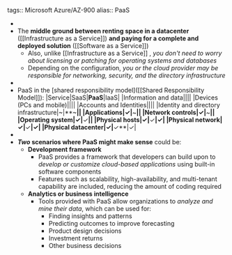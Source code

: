 tags:: Microsoft Azure/AZ-900
alias:: PaaS

-
- The **middle ground between renting space in a datacenter** ([[Infrastructure as a Service]]) **and paying for a complete and deployed solution** ([[Software as a Service]])
	- Also, unlike [[Infrastructure as a Service]] , *you don't need to worry about licensing or patching for operating systems and databases*
	- Depending on the configuration, *you or the cloud provider may be responsible for networking, security, and the directory infrastructure*
-
- PaaS in the [shared responsibility model]([[Shared Responsibility Model]]):
  |Service|SaaS|**PaaS**|IaaS|
  |Information and data||||
  |Devices (PCs and mobile)||||
  |Accounts and Identities||||
  |Identity and directory infrastructure|~|**~**||
  |Applications|✓|**~**||
  |Network controls|✓|**~**||
  |Operating system|✓|**✓**||
  |Physical hosts|✓|**✓**|✓|
  |Physical network|✓|**✓**|✓|
  |Physical datacenter|✓|**✓**|✓|
-
- ***Two* scenarios where PaaS might make sense** could be:
	- **Development framework**
		- PaaS provides a framework that developers can build upon to *develop or customize cloud-based applications* using built-in software components
		- Features such as scalability, high-availability, and multi-tenant capability are included, reducing the amount of coding required
	- **Analytics or business intelligence**
		- Tools provided with PaaS allow organizations to *analyze and mine their data*, which can be used for:
			- Finding insights and patterns
			- Predicting outcomes to improve forecasting
			- Product design decisions
			- Investment returns
			- Other business decisions